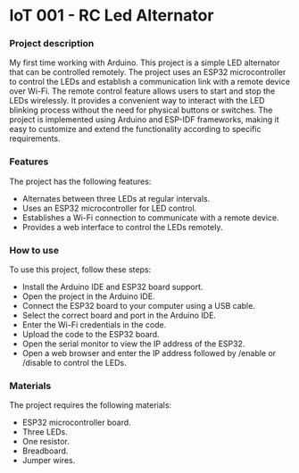 # IoT 001 - RC Led Alternator

### Project description
My first time working with Arduino. This project is a simple LED alternator that can be controlled remotely. The project uses an ESP32 microcontroller to control the LEDs and establish a communication link with a remote device over Wi-Fi. The remote control feature allows users to start and stop the LEDs wirelessly. It provides a convenient way to interact with the LED blinking process without the need for physical buttons or switches. The project is implemented using Arduino and ESP-IDF frameworks, making it easy to customize and extend the functionality according to specific requirements.

### Features
The project has the following features:
- Alternates between three LEDs at regular intervals.
- Uses an ESP32 microcontroller for LED control.
- Establishes a Wi-Fi connection to communicate with a remote device.
- Provides a web interface to control the LEDs remotely.

### How to use
To use this project, follow these steps:
- Install the Arduino IDE and ESP32 board support.
- Open the project in the Arduino IDE.
- Connect the ESP32 board to your computer using a USB cable.
- Select the correct board and port in the Arduino IDE.
- Enter the Wi-Fi credentials in the code.
- Upload the code to the ESP32 board.
- Open the serial monitor to view the IP address of the ESP32.
- Open a web browser and enter the IP address followed by /enable or /disable to control the LEDs.

### Materials
The project requires the following materials:
- ESP32 microcontroller board.
- Three LEDs.
- One resistor.
- Breadboard.
- Jumper wires.




